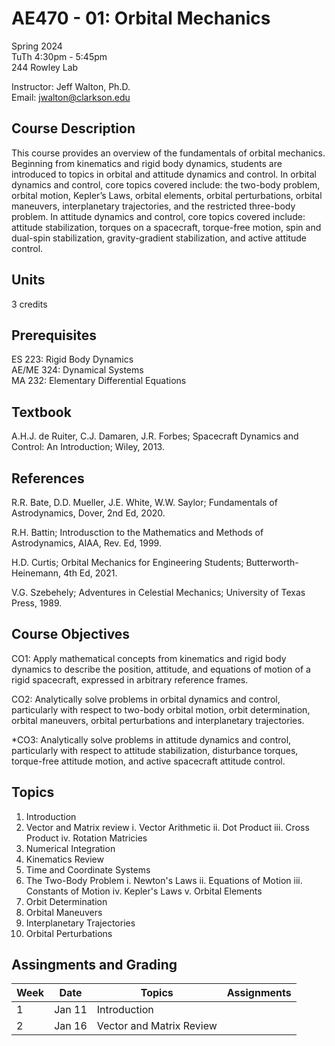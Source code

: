 
# AE470 - 01: Orbital Mechanics

Spring 2024  
TuTh 4:30pm - 5:45pm  
244 Rowley Lab  

Instructor: Jeff Walton, Ph.D.  
Email: <jwalton@clarkson.edu>

## Course Description

This course provides an overview of the fundamentals of orbital mechanics. Beginning from kinematics and rigid body dynamics, students are introduced to topics in orbital and attitude dynamics and control. In orbital dynamics and control, core topics covered include: the two-body problem, orbital motion, Kepler’s Laws, orbital elements, orbital perturbations, orbital maneuvers, interplanetary trajectories, and the restricted three-body problem. In attitude dynamics and control, core topics covered include: attitude stabilization, torques on a spacecraft, torque-free motion, spin and dual-spin stabilization, gravity-gradient stabilization, and active attitude control.

## Units

3 credits

## Prerequisites

ES 223: Rigid Body Dynamics  
AE/ME 324: Dynamical Systems  
MA 232: Elementary Differential Equations  

## Textbook

A.H.J. de Ruiter, C.J. Damaren, J.R. Forbes; Spacecraft Dynamics and Control: An Introduction; Wiley, 2013.

## References

   R.R. Bate, D.D. Mueller, J.E. White, W.W. Saylor; Fundamentals of Astrodynamics, Dover, 2nd Ed, 2020.  

   R.H. Battin; Introdusction to the Mathematics and Methods of Astrodynamics, AIAA, Rev. Ed, 1999.  

   H.D. Curtis; Orbital Mechanics for Engineering Students; Butterworth-Heinemann, 4th Ed, 2021.  

   V.G. Szebehely; Adventures in Celestial Mechanics; University of Texas Press, 1989.  

## Course Objectives

   CO1: Apply mathematical concepts from kinematics and rigid body dynamics to describe the position, attitude, and equations of motion of a rigid spacecraft, expressed in arbitrary reference frames.  

   CO2: Analytically solve problems in orbital dynamics and control, particularly with respect to two-body orbital motion, orbit determination, orbital maneuvers, orbital perturbations and interplanetary trajectories.  

   *CO3: Analytically solve problems in attitude dynamics and control, particularly with respect to attitude stabilization, disturbance torques, torque-free attitude motion, and active spacecraft attitude control.  

## Topics

1. Introduction
2. Vector and Matrix review
   i. Vector Arithmetic
   ii. Dot Product
   iii. Cross Product
   iv. Rotation Matricies
3. Numerical Integration
4. Kinematics Review
5. Time and Coordinate Systems
6. The Two-Body Problem
   i. Newton's Laws
   ii. Equations of Motion
   iii. Constants of Motion
   iv. Kepler's Laws
   v. Orbital Elements
7. Orbit Determination
8. Orbital Maneuvers
9. Interplanetary Trajectories
10. Orbital Perturbations

## Assingments and Grading

| Week  | Date | Topics | Assignments |
| ----- | ---- | ------ | ----------- |
| 1  | Jan 11 | Introduction | |
| 2  | Jan 16 | Vector and Matrix Review | |

